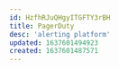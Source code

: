 ```yaml
---
id: HzfhRJuQHgyITGFTY3rBH
title: PagerDuty
desc: 'alerting platform'
updated: 1637601494923
created: 1637601487571
---
```



